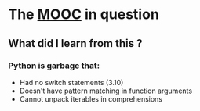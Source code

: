 # The [MOOC](https://lms.fun-mooc.fr/courses/course-v1:ulb+44013+session06/info) in question

## What did I learn from this ?
### Python is garbage that:
* Had no switch statements (3.10)
* Doesn't have pattern matching in function arguments
* Cannot unpack iterables in comprehensions